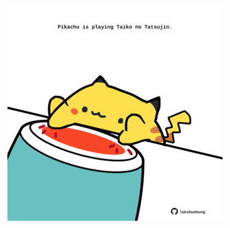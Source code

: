 <!-- built at 17/03/2022, 12:01:01 UTC -->
<p align="center">
  <img width="500" height="500" src="./ReadmeImage.svg">
</p>
